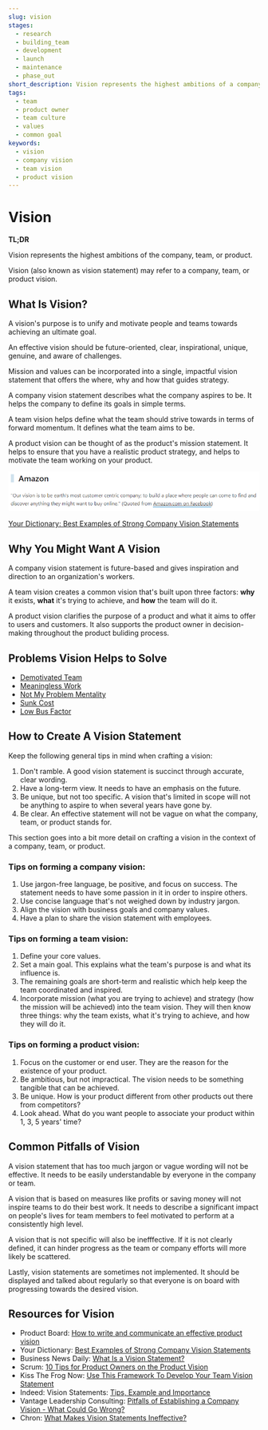 ```yaml
---
slug: vision
stages:
  - research
  - building_team
  - development
  - launch
  - maintenance
  - phase_out
short_description: Vision represents the highest ambitions of a company, team, or product. Its purpose is to unify and motivate people and teams towards achieving an ultimate goal.
tags:
  - team
  - product owner
  - team culture
  - values
  - common goal
keywords:
  - vision
  - company vision
  - team vision
  - product vision
---
```


# Vision

**TL;DR**

Vision represents the highest ambitions of the company, team, or product. 

Vision (also known as vision statement) may refer to a company, team, or product vision. 

## What Is Vision?

A vision's purpose is to unify and motivate people and teams towards achieving an ultimate goal.

An effective vision should be future-oriented, clear, inspirational, unique, genuine, and aware of challenges. 

Mission and values can be incorporated into a single, impactful vision statement that offers the where, why and how that guides strategy.

A company vision statement describes what the company aspires to be. It helps the company to define its goals in simple terms.

A team vision helps define what the team should strive towards in terms of forward momentum. It defines what the team aims to be.

A product vision can be thought of as the product's mission statement. It helps to ensure that you have a realistic product strategy, and helps to motivate the team working on your product.

![Vision](/files/vision_amazon.png)

[Your Dictionary: Best Examples of Strong Company Vision Statements](https://examples.yourdictionary.com/best-examples-of-a-vision-statement.html)

## Why You Might Want A Vision

A company vision statement is future-based and gives inspiration and direction to an organization's workers.

A team vision creates a common vision that's built upon three factors: **why** it exists, **what** it's trying to achieve, and **how** the team will do it.

A product vision clarifies the purpose of a product and what it aims to offer to users and customers. It also supports the product owner in decision-making throughout the product buliding process.

## Problems Vision Helps to Solve

- [Demotivated Team](/problems/demotivated-team)
- [Meaningless Work](/problems/meaningless-work)
- [Not My Problem Mentality](/problems/not-my-problem-mentality)
- [Sunk Cost](/problems/sunk-cost)
- [Low Bus Factor](/problems/low-bus-factor)

## How to Create A Vision Statement

Keep the following general tips in mind when crafting a vision:

1. Don't ramble. A good vision statement is succinct through accurate, clear wording.
2. Have a long-term view. It needs to have an emphasis on the future.
3. Be unique, but not too specific. A vision that's limited in scope will not be anything to aspire to when several years have gone by.
4. Be clear. An effective statement will not be vague on what the company, team, or product stands for.

This section goes into a bit more detail on crafting a vision in the context of a company, team, or product.

### Tips on forming a company vision:

1. Use jargon-free language, be positive, and focus on success. The statement needs to have some passion in it in order to inspire others.
2. Use concise language that's not weighed down by industry jargon.
3. Align the vision with business goals and company values.
4. Have a plan to share the vision statement with employees.

### Tips on forming a team vision:

1. Define your core values.
2. Set a main goal. This explains what the team's purpose is and what its influence is.
3. The remaining goals are short-term and realistic which help keep the team coordinated and inspired.
4. Incorporate mission (what you are trying to achieve) and strategy (how the mission will be achieved) into the team vision. They will then know three things: why the team exists, what it's trying to achieve, and how they will do it.

### Tips on forming a product vision:

1. Focus on the customer or end user. They are the reason for the existence of your product.
2. Be ambitious, but not impractical. The vision needs to be something tangible that can be achieved. 
3. Be unique. How is your product different from other products out there from competitors?
4. Look ahead. What do you want people to associate your product within 1, 3, 5 years' time?

## Common Pitfalls of Vision

A vision statement that has too much jargon or vague wording will not be effective. It needs to be easily understandable by everyone in the company or team. 

A vision that is based on measures like profits or saving money will not inspire teams to do their best work. It needs to describe a significant impact on people's lives for team members to feel motivated to perform at a consistently high level.

A vision that is not specific will also be inefffective. If it is not clearly defined, it can hinder progress as the team or company efforts will more likely be scattered.

Lastly, vision statements are sometimes not implemented. It should be displayed and talked about regularly so that everyone is on board with progressing towards the desired vision.

## Resources for Vision

- Product Board: [How to write and communicate an effective product vision](https://www.productboard.com/blog/write-product-vision/)
- Your Dictionary: [Best Examples of Strong Company Vision Statements](https://examples.yourdictionary.com/best-examples-of-a-vision-statement.html)
- Business News Daily: [What Is a Vision Statement?](https://www.businessnewsdaily.com/3882-vision-statement.html)
- Scrum: [10 Tips for Product Owners on the Product Vision](https://www.scrum.org/resources/blog/10-tips-product-owners-product-vision)
- Kiss The Frog Now: [Use This Framework To Develop Your Team Vision Statement](https://kissthefrognow.com/use-this-framework-to-develop-your-team-vision-statement/)
- Indeed: Vision Statements: [Tips, Example and Importance](https://www.indeed.com/career-advice/career-development/vision-statements/)
- Vantage Leadership Consulting: [Pitfalls of Establishing a Company Vision - What Could Go Wrong?](https://www.vantageleadership.com/our-blog/communicate-vision-effectively/)
- Chron: [What Makes Vision Statements Ineffective?](https://smallbusiness.chron.com/vision-statements-ineffective-35572.html)

